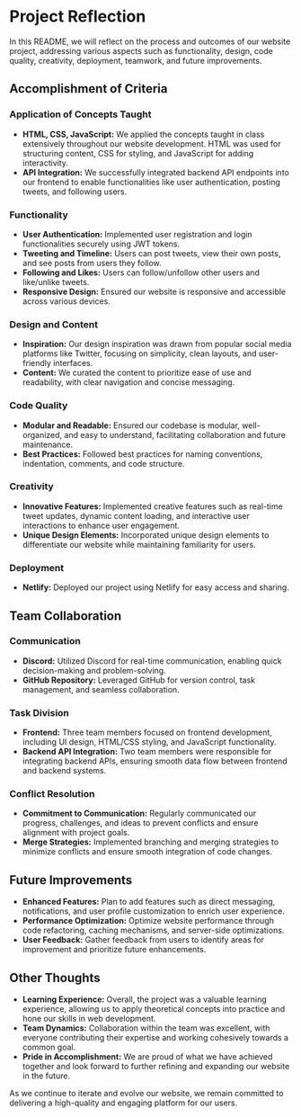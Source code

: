 # Project Reflection

In this README, we will reflect on the process and outcomes of our website project, addressing various aspects such as functionality, design, code quality, creativity, deployment, teamwork, and future improvements.

## Accomplishment of Criteria

### Application of Concepts Taught
- **HTML, CSS, JavaScript:** We applied the concepts taught in class extensively throughout our website development. HTML was used for structuring content, CSS for styling, and JavaScript for adding interactivity.
- **API Integration:** We successfully integrated backend API endpoints into our frontend to enable functionalities like user authentication, posting tweets, and following users.

### Functionality
- **User Authentication:** Implemented user registration and login functionalities securely using JWT tokens.
- **Tweeting and Timeline:** Users can post tweets, view their own posts, and see posts from users they follow.
- **Following and Likes:** Users can follow/unfollow other users and like/unlike tweets.
- **Responsive Design:** Ensured our website is responsive and accessible across various devices.

### Design and Content
- **Inspiration:** Our design inspiration was drawn from popular social media platforms like Twitter, focusing on simplicity, clean layouts, and user-friendly interfaces.
- **Content:** We curated the content to prioritize ease of use and readability, with clear navigation and concise messaging.

### Code Quality
- **Modular and Readable:** Ensured our codebase is modular, well-organized, and easy to understand, facilitating collaboration and future maintenance.
- **Best Practices:** Followed best practices for naming conventions, indentation, comments, and code structure.

### Creativity
- **Innovative Features:** Implemented creative features such as real-time tweet updates, dynamic content loading, and interactive user interactions to enhance user engagement.
- **Unique Design Elements:** Incorporated unique design elements to differentiate our website while maintaining familiarity for users.

### Deployment
- **Netlify:** Deployed our project using Netlify for easy access and sharing.

## Team Collaboration

### Communication
- **Discord:** Utilized Discord for real-time communication, enabling quick decision-making and problem-solving.
- **GitHub Repository:** Leveraged GitHub for version control, task management, and seamless collaboration.

### Task Division
- **Frontend:** Three team members focused on frontend development, including UI design, HTML/CSS styling, and JavaScript functionality.
- **Backend API Integration:** Two team members were responsible for integrating backend APIs, ensuring smooth data flow between frontend and backend systems.

### Conflict Resolution
- **Commitment to Communication:** Regularly communicated our progress, challenges, and ideas to prevent conflicts and ensure alignment with project goals.
- **Merge Strategies:** Implemented branching and merging strategies to minimize conflicts and ensure smooth integration of code changes.

## Future Improvements
- **Enhanced Features:** Plan to add features such as direct messaging, notifications, and user profile customization to enrich user experience.
- **Performance Optimization:** Optimize website performance through code refactoring, caching mechanisms, and server-side optimizations.
- **User Feedback:** Gather feedback from users to identify areas for improvement and prioritize future enhancements.

## Other Thoughts
- **Learning Experience:** Overall, the project was a valuable learning experience, allowing us to apply theoretical concepts into practice and hone our skills in web development.
- **Team Dynamics:** Collaboration within the team was excellent, with everyone contributing their expertise and working cohesively towards a common goal.
- **Pride in Accomplishment:** We are proud of what we have achieved together and look forward to further refining and expanding our website in the future.

As we continue to iterate and evolve our website, we remain committed to delivering a high-quality and engaging platform for our users.

